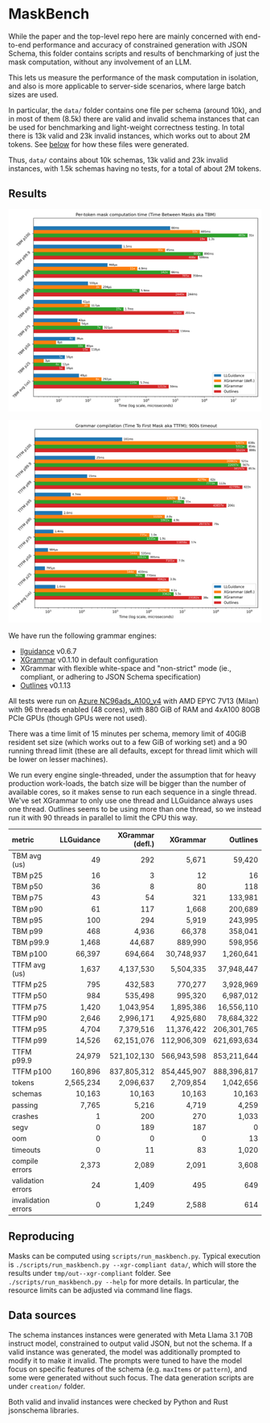 # MaskBench

While the paper and the top-level repo here are mainly concerned with end-to-end performance and accuracy of
constrained generation with JSON Schema, this folder contains scripts and results
of benchmarking of just the mask computation, without any involvement of an LLM.

This lets us measure the performance of the mask computation in isolation, and also
is more applicable to server-side scenarios, where large batch sizes are used.

In particular, the `data/` folder contains one file per schema (around 10k), 
and in most of them (8.5k) there are valid and invalid schema instances that can be used for
benchmarking and light-weight correctness testing.
In total there is 13k valid and 23k invalid instances, which works out to about 2M tokens.
See [below](#data-sources) for how these files were generated.

Thus, `data/` contains about 10k schemas, 13k valid and 23k invalid instances,
with 1.5k schemas having no tests,
for a total of about 2M tokens.

## Results

<p align="center">
    <img src="plots/tbm.png" />
</p>

<p align="center">
    <img src="plots/ttfm.png" />
</p>

We have run the following grammar engines:

- [llguidance](https://github.com/guidance-ai/llguidance) v0.6.7
- [XGrammar](https://github.com/mlc-ai/xgrammar) v0.1.10 in default configuration
- XGrammar with flexible white-space and "non-strict" mode (ie., compliant, or adhering to JSON Schema specification)
- [Outlines](https://github.com/dottxt-ai/outlines) v0.1.13

All tests were run on 
[Azure NC96ads_A100_v4](https://learn.microsoft.com/en-us/azure/virtual-machines/sizes/gpu-accelerated/nca100v4-series?tabs=sizebasic)
with AMD EPYC 7V13 (Milan) with 96 threads enabled (48 cores),
with 880 GiB of RAM and 4xA100 80GB PCIe GPUs (though GPUs were not used).

There was a time limit of 15 minutes per schema,
memory limit of 40GiB resident set size (which works out to a few GiB of working set)
and a 90 running thread limit (these are all defaults, except for thread limit which
will be lower on lesser machines).

We run every engine single-threaded, under the assumption that for heavy
production work-loads, the batch size will be bigger than the number of
available cores, so it makes sense to run each sequence in a single thread.
We've set XGrammar to only use one thread and LLGuidance always uses one thread.
Outlines seems to be using more than one thread, so we instead run it with 90
threads in parallel to limit the CPU this way.

| metric              | LLGuidance | XGrammar (defl.) |    XGrammar |    Outlines |
|:--------------------|-----------:|-----------------:|------------:|------------:|
| TBM avg (us)        |         49 |              292 |       5,671 |      59,420 |
| TBM p25             |         16 |                3 |          12 |          16 |
| TBM p50             |         36 |                8 |          80 |         118 |
| TBM p75             |         43 |               54 |         321 |     133,981 |
| TBM p90             |         61 |              117 |       1,668 |     200,689 |
| TBM p95             |        100 |              294 |       5,919 |     243,995 |
| TBM p99             |        468 |            4,936 |      66,378 |     358,041 |
| TBM p99.9           |      1,468 |           44,687 |     889,990 |     598,956 |
| TBM p100            |     66,397 |          694,664 |  30,748,937 |   1,260,641 |
| TTFM avg (us)       |      1,637 |        4,137,530 |   5,504,335 |  37,948,447 |
| TTFM p25            |        795 |          432,583 |     770,277 |   3,928,969 |
| TTFM p50            |        984 |          535,498 |     995,320 |   6,987,012 |
| TTFM p75            |      1,420 |        1,043,954 |   1,895,386 |  16,556,110 |
| TTFM p90            |      2,646 |        2,996,171 |   4,925,680 |  78,684,322 |
| TTFM p95            |      4,704 |        7,379,516 |  11,376,422 | 206,301,765 |
| TTFM p99            |     14,526 |       62,151,076 | 112,906,309 | 621,693,634 |
| TTFM p99.9          |     24,979 |      521,102,130 | 566,943,598 | 853,211,644 |
| TTFM p100           |    160,896 |      837,805,312 | 854,445,907 | 888,396,817 |
| tokens              |  2,565,234 |        2,096,637 |   2,709,854 |   1,042,656 |
| schemas             |     10,163 |           10,163 |      10,163 |      10,163 |
| passing             |      7,765 |            5,216 |       4,719 |       4,259 |
| crashes             |          1 |              200 |         270 |       1,033 |
| segv                |          0 |              189 |         187 |           0 |
| oom                 |          0 |                0 |           0 |          13 |
| timeouts            |          0 |               11 |          83 |       1,020 |
| compile errors      |      2,373 |            2,089 |       2,091 |       3,608 |
| validation errors   |         24 |            1,409 |         495 |         649 |
| invalidation errors |          0 |            1,249 |       2,588 |         614 |

## Reproducing

Masks can be computed using `scripts/run_maskbench.py`.
Typical execution is `./scripts/run_maskbench.py --xgr-compliant data/`,
which will store the results under `tmp/out--xgr-compliant` folder.
See `./scripts/run_maskbench.py --help` for more details.
In particular, the resource limits can be adjusted via command line flags.

## Data sources

The schema instances instances were generated with Meta Llama 3.1 70B instruct model,
constrained to output valid JSON, but not the schema.
If a valid instance was generated, the model was additionally prompted to
modify it to make it invalid.
The prompts were tuned to have the model focus on specific features
of the schema (e.g. `maxItems` or `pattern`),
and some were generated without such focus.
The data generation scripts are under `creation/` folder.

Both valid and invalid instances were checked by Python and Rust jsonschema libraries.
